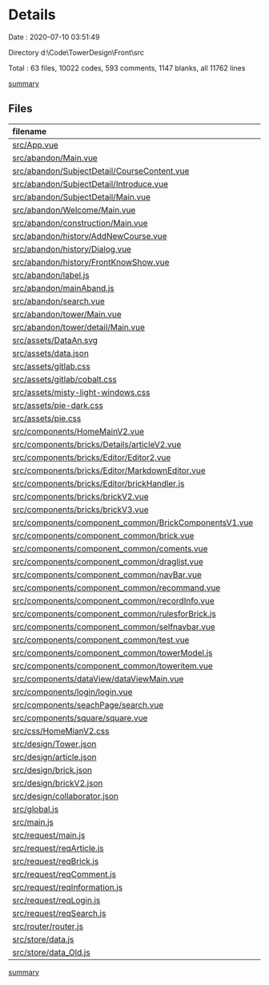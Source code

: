 # Details

Date : 2020-07-10 03:51:49

Directory d:\Code\TowerDesign\Front\src

Total : 63 files,  10022 codes, 593 comments, 1147 blanks, all 11762 lines

[summary](results.md)

## Files
| filename | language | code | comment | blank | total |
| :--- | :--- | ---: | ---: | ---: | ---: |
| [src/App.vue](/src/App.vue) | Vue.js | 38 | 8 | 5 | 51 |
| [src/abandon/Main.vue](/src/abandon/Main.vue) | Vue.js | 110 | 5 | 8 | 123 |
| [src/abandon/SubjectDetail/CourseContent.vue](/src/abandon/SubjectDetail/CourseContent.vue) | Vue.js | 85 | 0 | 7 | 92 |
| [src/abandon/SubjectDetail/Introduce.vue](/src/abandon/SubjectDetail/Introduce.vue) | Vue.js | 25 | 0 | 4 | 29 |
| [src/abandon/SubjectDetail/Main.vue](/src/abandon/SubjectDetail/Main.vue) | Vue.js | 74 | 0 | 4 | 78 |
| [src/abandon/Welcome/Main.vue](/src/abandon/Welcome/Main.vue) | Vue.js | 23 | 0 | 5 | 28 |
| [src/abandon/construction/Main.vue](/src/abandon/construction/Main.vue) | Vue.js | 562 | 13 | 27 | 602 |
| [src/abandon/history/AddNewCourse.vue](/src/abandon/history/AddNewCourse.vue) | Vue.js | 17 | 0 | 5 | 22 |
| [src/abandon/history/Dialog.vue](/src/abandon/history/Dialog.vue) | Vue.js | 28 | 0 | 3 | 31 |
| [src/abandon/history/FrontKnowShow.vue](/src/abandon/history/FrontKnowShow.vue) | Vue.js | 75 | 2 | 12 | 89 |
| [src/abandon/label.js](/src/abandon/label.js) | JavaScript | 33 | 0 | 8 | 41 |
| [src/abandon/mainAband.js](/src/abandon/mainAband.js) | JavaScript | 97 | 8 | 18 | 123 |
| [src/abandon/search.vue](/src/abandon/search.vue) | Vue.js | 93 | 1 | 9 | 103 |
| [src/abandon/tower/Main.vue](/src/abandon/tower/Main.vue) | Vue.js | 210 | 3 | 9 | 222 |
| [src/abandon/tower/detail/Main.vue](/src/abandon/tower/detail/Main.vue) | Vue.js | 557 | 15 | 17 | 589 |
| [src/assets/DataAn.svg](/src/assets/DataAn.svg) | XML | 1 | 0 | 0 | 1 |
| [src/assets/data.json](/src/assets/data.json) | JSON | 19 | 0 | 1 | 20 |
| [src/assets/gitlab.css](/src/assets/gitlab.css) | CSS | 553 | 7 | 124 | 684 |
| [src/assets/gitlab/cobalt.css](/src/assets/gitlab/cobalt.css) | CSS | 724 | 6 | 174 | 904 |
| [src/assets/misty-light-windows.css](/src/assets/misty-light-windows.css) | CSS | 380 | 5 | 0 | 385 |
| [src/assets/pie-dark.css](/src/assets/pie-dark.css) | CSS | 935 | 69 | 193 | 1,197 |
| [src/assets/pie.css](/src/assets/pie.css) | CSS | 873 | 54 | 158 | 1,085 |
| [src/components/HomeMainV2.vue](/src/components/HomeMainV2.vue) | Vue.js | 104 | 71 | 12 | 187 |
| [src/components/bricks/Details/articleV2.vue](/src/components/bricks/Details/articleV2.vue) | Vue.js | 356 | 92 | 28 | 476 |
| [src/components/bricks/Editor/Editor2.vue](/src/components/bricks/Editor/Editor2.vue) | Vue.js | 86 | 1 | 4 | 91 |
| [src/components/bricks/Editor/MarkdownEditor.vue](/src/components/bricks/Editor/MarkdownEditor.vue) | Vue.js | 141 | 17 | 12 | 170 |
| [src/components/bricks/Editor/brickHandler.js](/src/components/bricks/Editor/brickHandler.js) | JavaScript | 5 | 0 | 0 | 5 |
| [src/components/bricks/brickV2.vue](/src/components/bricks/brickV2.vue) | Vue.js | 687 | 16 | 31 | 734 |
| [src/components/bricks/brickV3.vue](/src/components/bricks/brickV3.vue) | Vue.js | 408 | 11 | 13 | 432 |
| [src/components/component_common/BrickComponentsV1.vue](/src/components/component_common/BrickComponentsV1.vue) | Vue.js | 93 | 2 | 9 | 104 |
| [src/components/component_common/brick.vue](/src/components/component_common/brick.vue) | Vue.js | 71 | 0 | 4 | 75 |
| [src/components/component_common/coments.vue](/src/components/component_common/coments.vue) | Vue.js | 130 | 4 | 12 | 146 |
| [src/components/component_common/draglist.vue](/src/components/component_common/draglist.vue) | Vue.js | 296 | 7 | 10 | 313 |
| [src/components/component_common/navBar.vue](/src/components/component_common/navBar.vue) | Vue.js | 212 | 0 | 6 | 218 |
| [src/components/component_common/recommand.vue](/src/components/component_common/recommand.vue) | Vue.js | 43 | 0 | 4 | 47 |
| [src/components/component_common/recordInfo.vue](/src/components/component_common/recordInfo.vue) | Vue.js | 33 | 0 | 2 | 35 |
| [src/components/component_common/rulesforBrick.js](/src/components/component_common/rulesforBrick.js) | JavaScript | 2 | 0 | 3 | 5 |
| [src/components/component_common/selfnavbar.vue](/src/components/component_common/selfnavbar.vue) | Vue.js | 109 | 0 | 7 | 116 |
| [src/components/component_common/test.vue](/src/components/component_common/test.vue) | Vue.js | 0 | 0 | 1 | 1 |
| [src/components/component_common/towerModel.js](/src/components/component_common/towerModel.js) | JavaScript | 11 | 0 | 1 | 12 |
| [src/components/component_common/toweritem.vue](/src/components/component_common/toweritem.vue) | Vue.js | 85 | 0 | 6 | 91 |
| [src/components/dataView/dataViewMain.vue](/src/components/dataView/dataViewMain.vue) | Vue.js | 312 | 48 | 25 | 385 |
| [src/components/login/login.vue](/src/components/login/login.vue) | Vue.js | 174 | 6 | 25 | 205 |
| [src/components/seachPage/search.vue](/src/components/seachPage/search.vue) | Vue.js | 160 | 2 | 13 | 175 |
| [src/components/square/square.vue](/src/components/square/square.vue) | Vue.js | 127 | 0 | 7 | 134 |
| [src/css/HomeMianV2.css](/src/css/HomeMianV2.css) | CSS | 0 | 0 | 1 | 1 |
| [src/design/Tower.json](/src/design/Tower.json) | JSON | 11 | 0 | 1 | 12 |
| [src/design/article.json](/src/design/article.json) | JSON | 34 | 0 | 0 | 34 |
| [src/design/brick.json](/src/design/brick.json) | JSON | 26 | 0 | 0 | 26 |
| [src/design/brickV2.json](/src/design/brickV2.json) | JSON | 19 | 0 | 0 | 19 |
| [src/design/collaborator.json](/src/design/collaborator.json) | JSON | 17 | 0 | 1 | 18 |
| [src/global.js](/src/global.js) | JavaScript | 29 | 1 | 4 | 34 |
| [src/main.js](/src/main.js) | JavaScript | 34 | 16 | 13 | 63 |
| [src/request/main.js](/src/request/main.js) | JavaScript | 15 | 3 | 11 | 29 |
| [src/request/reqArticle.js](/src/request/reqArticle.js) | JavaScript | 19 | 3 | 5 | 27 |
| [src/request/reqBrick.js](/src/request/reqBrick.js) | JavaScript | 67 | 16 | 13 | 96 |
| [src/request/reqComment.js](/src/request/reqComment.js) | JavaScript | 24 | 4 | 7 | 35 |
| [src/request/reqInformation.js](/src/request/reqInformation.js) | JavaScript | 17 | 4 | 4 | 25 |
| [src/request/reqLogin.js](/src/request/reqLogin.js) | JavaScript | 20 | 1 | 4 | 25 |
| [src/request/reqSearch.js](/src/request/reqSearch.js) | JavaScript | 12 | 1 | 6 | 19 |
| [src/router/router.js](/src/router/router.js) | JavaScript | 16 | 24 | 4 | 44 |
| [src/store/data.js](/src/store/data.js) | JavaScript | 27 | 1 | 5 | 33 |
| [src/store/data_Old.js](/src/store/data_Old.js) | JavaScript | 478 | 46 | 42 | 566 |

[summary](results.md)